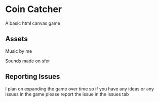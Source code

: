 # Coin Catcher
A basic html canvas game
## Assets
Music by me

Sounds made on sfxr

## Reporting Issues
I plan on expanding the game over time so if you have any ideas or any issues in the game please report the issue in the issues tab
